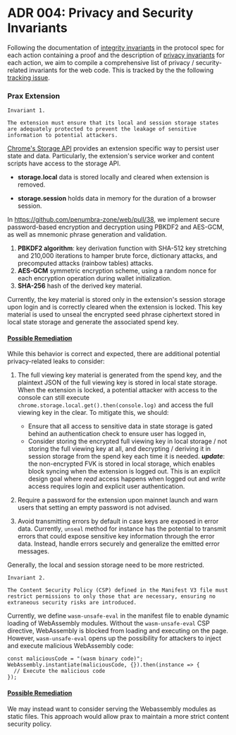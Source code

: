 # ADR 004: Privacy and Security Invariants

Following the documentation of [integrity invariants](https://github.com/penumbra-zone/penumbra/issues/3867) in the protocol spec for each action containing a proof and the description of [privacy invariants](https://github.com/penumbra-zone/penumbra/issues/3997) for each action, we aim to compile a comprehensive list of privacy / security-related invariants for the web code. This is tracked by the the following [tracking issue](https://github.com/penumbra-zone/web/issues/792).

### Prax Extension

```
Invariant 1.

The extension must ensure that its local and session storage states are adequately protected to prevent the leakage of sensitive information to potential attackers.
```

[Chrome's Storage API](https://developer.chrome.com/docs/extensions/reference/api/storage) provides an extension specific way to persist user state and data. Particularly, the extension's service worker and content scripts have access to the storage API.

- **storage.local** data is stored locally and cleared when extension is removed.

- **storage.session** holds data in memory for the duration of a browser session.

In https://github.com/penumbra-zone/web/pull/38, we implement secure password-based encryption and decryption using PBKDF2 and AES-GCM, as well as mnemonic phrase generation and validation.

1. **PBKDF2 algorithm**: key derivation function with SHA-512 key stretching and 210,000 iterations to hamper brute force, dictionary attacks, and precomputed attacks (rainbow tables) attacks.
2. **AES-GCM** symmetric encryption scheme, using a random nonce for each encryption operation during wallet initialization.
3. **SHA-256** hash of the derived key material.

Currently, the key material is stored only in the extension's session storage upon login and is correctly cleared when the extension is locked. This key material is used to unseal the encrypted seed phrase ciphertext stored in local state storage and generate the associated spend key.

#### <ins>Possible Remediation</ins>

While this behavior is correct and expected, there are additional potential privacy-related leaks to consider:

1. The full viewing key material is generated from the spend key, and the plaintext JSON of the full viewing key is stored in local state storage. When the extension is locked, a potential attacker with access to the console can still execute `chrome.storage.local.get().then(console.log)` and access the full viewing key in the clear. To mitigate this, we should:

   - Ensure that all access to sensitive data in state storage is gated behind an authentication check to ensure user has logged in,
   - Consider storing the encrypted full viewing key in local storage / not storing the full viewing key at all, and decrypting / deriving it in session storage from the spend key each time it is needed. **_update_**: the non-encrypted FVK is stored in local storage, which enables block syncing when the extension is logged out. This is an explicit design goal where _read_ access happens when logged out and _write_ access requires login and explicit user authentication.

2. Require a password for the extension upon mainnet launch and warn users that setting an empty password is not advised.
3. Avoid transmitting errors by default in case keys are exposed in error data. Currently, `unseal` method for instance has the potential to transmit errors that could expose sensitive key information through the error data. Instead, handle errors securely and generalize the emitted error messages.

Generally, the local and session storage need to be more restricted.

```
Invariant 2.

The Content Security Policy (CSP) defined in the Manifest V3 file must restrict permissions to only those that are necessary, ensuring no extraneous security risks are introduced.
```

Currently, we define `wasm-unsafe-eval` in the manifest file to enable dynamic loading of WebAssembly modules. Without the `wasm-unsafe-eval` CSP directive, WebAssembly is blocked from loading and executing on the page. However, `wasm-unsafe-eval` opens up the possibility for attackers to inject and execute malicious WebAssembly code:

```
const maliciousCode = "(wasm binary code)";
WebAssembly.instantiate(maliciousCode, {}).then(instance => {
  // Execute the malicious code
});
```

#### <ins>Possible Remediation</ins>

We may instead want to consider serving the Webassembly modules as static files. This approach would allow prax to maintain a more strict content security policy.
